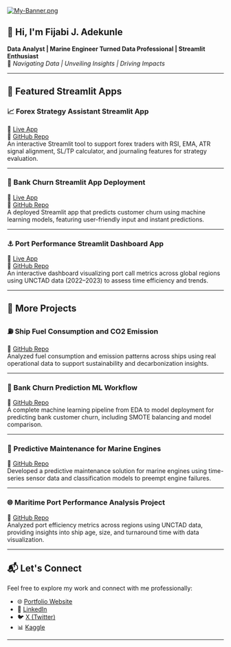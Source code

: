 [![My-Banner.png](https://i.postimg.cc/MGJ393zS/My-Banner.png)](https://postimg.cc/bZLRJTGC)

## 👋 Hi, I'm Fijabi J. Adekunle

**Data Analyst | Marine Engineer Turned Data Professional | Streamlit Enthusiast**  
📍 *Navigating Data | Unveiling Insights | Driving Impacts*

---

## 🚀 Featured Streamlit Apps

### 📈 Forex Strategy Assistant Streamlit App  
🔗 [Live App](https://3dnfrvqnxsmw6eehwtxddw.streamlit.app/)  
📁 [GitHub Repo](https://github.com/FijabiAdekunle/Forex-Strategy-Assistant-Streamlit-App-)  
An interactive Streamlit tool to support forex traders with RSI, EMA, ATR signal alignment, SL/TP calculator, and journaling features for strategy evaluation.

---

### 🧠 Bank Churn Streamlit App Deployment  
🔗 [Live App](https://bank-customer-churn-prediction-app-szvevdugbfdd8q6oghpuvj.streamlit.app/)  
📁 [GitHub Repo](https://github.com/FijabiAdekunle/bank-churn-streamlit-deployment)  
A deployed Streamlit app that predicts customer churn using machine learning models, featuring user-friendly input and instant predictions.

---

### ⚓ Port Performance Streamlit Dashboard App  
🔗 [Live App](https://port-performance-app-app-rugw65vvf4ddatbdgydepk.streamlit.app/)  
📁 [GitHub Repo](https://github.com/FijabiAdekunle/Port-Performance-streamlit-App)  
An interactive dashboard visualizing port call metrics across global regions using UNCTAD data (2022–2023) to assess time efficiency and trends.

---

## 📂 More Projects

### ⛽ Ship Fuel Consumption and CO2 Emission  
📁 [GitHub Repo](https://github.com/FijabiAdekunle/Ship-Fuel-Consumption-And-CO2-Emission)  
Analyzed fuel consumption and emission patterns across ships using real operational data to support sustainability and decarbonization insights.

---

### 🧮 Bank Churn Prediction ML Workflow  
📁 [GitHub Repo](https://github.com/FijabiAdekunle/bank-churn-prediction-ml-workflow)  
A complete machine learning pipeline from EDA to model deployment for predicting bank customer churn, including SMOTE balancing and model comparison.

---

### 🔧 Predictive Maintenance for Marine Engines  
📁 [GitHub Repo](https://github.com/FijabiAdekunle/Predictive-Maintenance-for-Marine-Engines)  
Developed a predictive maintenance solution for marine engines using time-series sensor data and classification models to preempt engine failures.

---

### 🌐 Maritime Port Performance Analysis Project  
📁 [GitHub Repo](https://github.com/FijabiAdekunle/Maritime-Port-Performance-Analysis-Project)  
Analyzed port efficiency metrics across regions using UNCTAD data, providing insights into ship age, size, and turnaround time with data visualization.

---

## 📬 Let's Connect
Feel free to explore my work and connect with me professionally:


- 🌐 [Portfolio Website](https://sites.google.com/view/fijabijadekunle/home)
- 💼 [LinkedIn](https://www.linkedin.com/in/fijabi-j-adekunle)
- 🐦 [X (Twitter)](https://x.com/FJ_d_explorer)
- 📊 [Kaggle](https://www.kaggle.com/jeleeladekunlefijabi)

---


